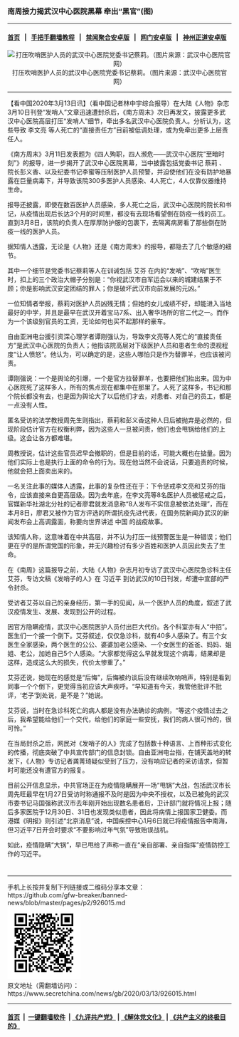 ### 南周接力揭武汉中心医院黑幕 牵出“黑官”(图)
------------------------

#### [首页](https://github.com/gfw-breaker/banned-news/blob/master/README.md) &nbsp;&nbsp;|&nbsp;&nbsp; [手把手翻墙教程](https://github.com/gfw-breaker/guides/wiki) &nbsp;&nbsp;|&nbsp;&nbsp; [禁闻聚合安卓版](https://github.com/gfw-breaker/bn-android) &nbsp;&nbsp;|&nbsp;&nbsp; [网门安卓版](https://github.com/oGate2/oGate) &nbsp;&nbsp;|&nbsp;&nbsp; [神州正道安卓版](https://github.com/SzzdOgate/update) 



<div class="article_right" style="fone-color:#000">
 <p style="text-align: center;">
  <img alt="打压吹哨医护人员的武汉中心医院党委书记蔡莉。（图片来源：武汉中心医院官网）" src="//img3.secretchina.com/pic/2020/3-13/p2646701a604755780-ss.jpg" style="height:337px; width:600px"/>
  <br>
   打压吹哨医护人员的武汉中心医院党委书记蔡莉。（图片来源：武汉中心医院官网）
   <span id="hideid" name="hideid" style="color:red;display:none;">
    <span href="https://www.secretchina.com">
    </span>
   </span>
  </br>
 </p>
 <div id="txt-mid1-t21-2017">
  

---


  </div>
 </div>
 <p>
  【看中国2020年3月13日讯】（看中国记者林中宇综合报导）在大陆《人物》杂志3月10日刊登“发哨人”文章迅速遭封杀后，《南方周末》次日再发文，披露更多武汉中心医院高层打压“发哨人”细节，牵出多名武汉中心医院负责人。分析认为，这些导致
  <span href="https://www.secretchina.com/news/gb/tag/李文亮" target="_blank">
   李文亮
  </span>
  等人死亡的“直接责任方”目前被低调处理，或为免牵出更多上层责任人。
  <span id="hideid" name="hideid" style="color:red;display:none;">
   <span href="https://www.secretchina.com">
   </span>
  </span>
 </p>
 <p>
  《南方周末》3月11日发表题为《四人殉职，四人濒危——武汉中心医院“至暗时刻”》的报导，进一步揭开了武汉中心医院黑幕，当中披露包括党委书记
  <span href="https://www.secretchina.com/news/gb/tag/蔡莉" target="_blank">
   蔡莉
  </span>
  、院长彭义香、以及纪委书记李蜜等压制医护人员预警，并迫使他们在没有防护地暴露在巨量病毒下，并导致该院300多医护人员感染、4人死亡，4人仅靠仪器维持生命。
 </p>
 <p>
  报导还披露，即使在数百医护人员感染，多人死亡之后，武汉中心医院的院长和书记，从疫情出现后长达3个月的时间里，都没有去现场看望倒在防疫一线的员工。直到3月8日，该院的负责人在厚厚防护服的包裹下，去隔离病房看了那些倒在防疫一线的医护人员。
 </p>
 <p>
  据知情人透露，无论是《人物》还是《南方周末》的报导，都隐去了几个敏感的细节。
 </p>
 <p>
  其中一个细节是党委书记蔡莉等人在训诫包括
  <span href="https://www.secretchina.com/news/gb/tag/艾芬" target="_blank">
   艾芬
  </span>
  在内的“发哨”、“吹哨”医生时，扣上的三个政治大帽子分别是：“你视武汉市自军运会以来的城建结果于不顾；你是影响武汉安定团结的罪人；你是破坏武汉市向前发展的元凶。”
 </p>
 <p>
  一位知情者举报，蔡莉对医护人员凶残无情；但她的女儿成绩不好，却能进入当地最好的中学，并且是最早在武汉开着宝马7系、出入奢华场所的官二代之一。而作为一个该级别官员的工资，无论如何也买不起那样的豪车。
 </p>
 <p>
  自由亚洲电台援引资深心理学者谭刚强认为，导致李文亮等人死亡的“直接责任方”是武汉中心医院的负责人；他指该院高层对下级医护人员和患者生命的漠视程度“让人愤怒”。他认为，可以确定的是，这些人哪怕只是作为替罪羊，也应该被问责。
 </p>
 <p>
  谭刚强说：一个是舆论的引爆，一个是官方拉替罪羊，也要把他们抬出来。因为中心医院死了这样多人，所有的焦点现在都集中在那里了。人死了这样多，书记和那个院长都没有去，也是因为舆论大了以后他们才去，对患者、对自己的员工，都是一点没有人性。
 </p>
 <p>
  匿名受访的法学教授周先生则指出，蔡莉和彭义香这种人日后被抛弃是必然的，但现阶段估计官方在权衡利弊，因为这些人一旦被问责，他们也会甩锅给他们的上级。这会让各方都难堪。
 </p>
 <p>
  周教授说，估计这些官员迟早会撤职的，但是目前的话，可能大概也在掂量。因为他们实际上也是执行上面的命令的行为。现在他当然不会说话，只要追责的时候，他就会把上面卖出来的。
 </p>
 <p>
  一名关注此事的媒体人透露，此事的复杂性还在于：下令惩戒李文亮和艾芬的指令，应该直接来自更高层级。因为去年底，在李文亮等8名医护人员被惩戒之后，官媒新华社湖北分社的记者廖君就发消息称“8人发布不实信息被依法处理”，而在本月8日，廖君又被作为官方评选的所谓抗疫先进代表，在国务院新闻办武汉的新闻发布会上高调露面，称要向世界讲述
  <span href="https://www.secretchina.com" target="_blank">
   中国
  </span>
  的战疫故事。
 </p>
 <p>
  该知情人称，这意味着在中共高层，并不认为打压一线预警医生是一种错误；他们更在乎的是所谓党国的形象，并无兴趣检讨有多少百姓和医护人员因此失去了生命。
 </p>
 <p>
  在《南周》这篇报导之前，大陆《人物》杂志月初专访了武汉中心医院急诊科主任艾芬，专访文稿《发哨子的人》在
  <span href="https://www.secretchina.com/news/gb/tag/习近平" target="_blank">
   习近平
  </span>
  到访武汉的10日刊发，却遭中宣部的严令封杀。
 </p>
 <p>
  受访者艾芬以自己的亲身经历，第一手的见闻，从一个医护人员的角度，叙述了武汉疫情发生、发展、发现到公开的过程。
 </p>
 <p>
  因官方隐瞒疫情，武汉中心医院医护人员付出巨大代价。各个科室亦有人“中招”。医生们一个接一个倒下。艾芬叙述，仅仅急诊科，就有40多人感染了。有三个女医生全家感染，两个医生的公公、婆婆加老公感染、一个女医生的爸爸、妈妈、姐姐、老公，加她自己5个人感染。“大家都觉得这么早就发现这个病毒，结果却是这样，造成这么大的损失，代价太惨重了。”
 </p>
 <p>
  艾芬还说，她现在的感觉是“后悔”，后悔被约谈后没有继续吹响哨声，特别是看到同事一个个倒下，更觉得当初应该大声疾呼。“早知道有今天，我管他批评不批评，‘老子’到处说，是不是？”她说。
 </p>
 <p>
  艾芬说，当时在急诊科死亡的病人都是没有办法确诊的病例，“等这个疫情过去之后，我希望能给他们一个交代，给他们的家庭一些安抚，我们的病人很可怜的，很可怜。”
 </p>
 <p>
  在当局封杀之后，网民对《发哨子的人》完成了包括数十种语言、上百种形式变化的传播，彻底突破了中共宣传部门的信息封锁。自由亚洲电台指，在铺天盖地的转发下，《人物》专访记者龚菁琦疑似受到了压力，没有响应记者的采访请求，但暂时可能还没有遭官方的报复。
 </p>
 <p>
  目前公开信息显示，中共官场正在为疫情隐瞒展开一场“甩锅”大战，包括武汉市长周先旺最早在1月27日受访时称通报不及时是因为中央不授权，以及已被免的武汉市委书记马国强称武汉市去年刚开始出现数名患者后，卫计部门就将情况上报；随后多家医院于12月30日、31日也发现类似患者，因此将病情上报国家卫健委。而港媒《明报》则引述“北京消息”说，中国疾控中心1月6日就已将疫情报告中南海，但习近平7日开会时要求“不要影响过年气氛”导致贻误战机。
 </p>
 <p>
  如此，疫情隐瞒“大锅”，早已甩给了声称一直在“亲自部署、亲自指挥”疫情防控工作的习近平。
  <center>
   <div>
    <div id="txt-mid2-t22-2017" style="display: block;  max-height: 351px;  overflow: hidden;">
     <div id="SC-21xxx">
     </div>
     <ins class="adsbygoogle" data-ad-client="ca-pub-1276641434651360" data-ad-format="auto" data-ad-slot="4301710469" data-full-width-responsive="true" style="display:block">
     </ins>
    </div>
   </div>
  </center>
  <div style="padding-top:12px;">
  </div>
 </p>
</div>

<hr/>
手机上长按并复制下列链接或二维码分享本文章：<br/>
https://github.com/gfw-breaker/banned-news/blob/master/pages/p2/926015.md <br/>
<a href='https://github.com/gfw-breaker/banned-news/blob/master/pages/p2/926015.md'><img src='https://github.com/gfw-breaker/banned-news/blob/master/pages/p2/926015.md.png'/></a> <br/>
原文地址（需翻墙访问）：https://www.secretchina.com/news/gb/2020/03/13/926015.html


------------------------
#### [首页](https://github.com/gfw-breaker/banned-news/blob/master/README.md) &nbsp;|&nbsp; [一键翻墙软件](https://github.com/gfw-breaker/nogfw/blob/master/README.md) &nbsp;| [《九评共产党》](https://github.com/gfw-breaker/9ping.md/blob/master/README.md#九评之一评共产党是什么) | [《解体党文化》](https://github.com/gfw-breaker/jtdwh.md/blob/master/README.md) | [《共产主义的终极目的》](https://github.com/gfw-breaker/gczydzjmd.md/blob/master/README.md)


<img src='http://gfw-breaker.win/banned-news/pages/p2/926015.md' width='0px' height='0px'/>